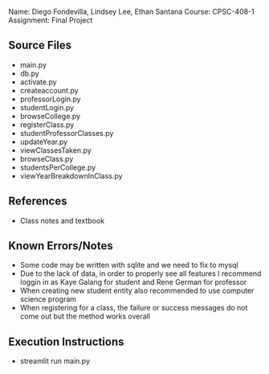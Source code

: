 Name: Diego Fondevilla, Lindsey Lee, Ethan Santana
Course: CPSC-408-1
Assignment: Final Project

## Source Files

* main.py
* db.py
* activate.py
* createaccount.py
* professorLogin.py
* studentLogin.py
* browseCollege.py
* registerClass.py
* studentProfessorClasses.py
* updateYear.py
* viewClassesTaken.py
* browseClass.py
* studentsPerCollege.py
* viewYearBreakdownInClass.py

## References

* Class notes and textbook

## Known Errors/Notes

* Some code may be written with sqlite and we need to fix to mysql
* Due to the lack of data, in order to properly see all features I recommend loggin in as Kaye Galang for student and Rene German for professor
* When creating new student entity also recommended to use computer science program
* When registering for a class, the failure or success messages do not come out but the method works overall

## Execution Instructions

* streamlit run main.py
